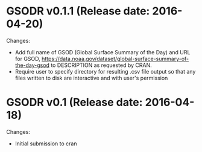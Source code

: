 GSODR v0.1.1 (Release date: 2016-04-20)
==============

  Changes:
  
  * Add full name of GSOD (Global Surface Summary of the Day) and URL for GSOD, https://data.noaa.gov/dataset/global-surface-summary-of-the-day-gsod to DESCRIPTION as requested by CRAN.
  * Require user to specify directory for resulting .csv file output so that any files written to disk are interactive and with user's permission
  
GSODR v0.1 (Release date: 2016-04-18)
==============

  Changes:

  * Initial submission to cran
